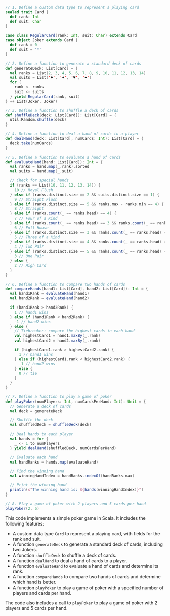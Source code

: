 ```scala
// 1. Define a custom data type to represent a playing card
sealed trait Card {
  def rank: Int
  def suit: Char
}

case class RegularCard(rank: Int, suit: Char) extends Card
case object Joker extends Card {
  def rank = 0
  def suit = '*'
}

// 2. Define a function to generate a standard deck of cards
def generateDeck: List[Card] = {
  val ranks = List(2, 3, 4, 5, 6, 7, 8, 9, 10, 11, 12, 13, 14)
  val suits = List('♣', '♦', '♥', '♠')
  for {
    rank <- ranks
    suit <- suits
  } yield RegularCard(rank, suit)
} ++ List(Joker, Joker)

// 3. Define a function to shuffle a deck of cards
def shuffleDeck(deck: List[Card]): List[Card] = {
  util.Random.shuffle(deck)
}

// 4. Define a function to deal a hand of cards to a player
def dealHand(deck: List[Card], numCards: Int): List[Card] = {
  deck.take(numCards)
}

// 5. Define a function to evaluate a hand of cards
def evaluateHand(hand: List[Card]): Int = {
  val ranks = hand.map(_.rank).sorted
  val suits = hand.map(_.suit)

  // Check for special hands
  if (ranks == List(10, 11, 12, 13, 14)) {
    10 // Royal Flush
  } else if (ranks.distinct.size == 2 && suits.distinct.size == 1) {
    9 // Straight Flush
  } else if (ranks.distinct.size == 5 && ranks.max - ranks.min == 4) {
    8 // Straight
  } else if (ranks.count(_ == ranks.head) == 4) {
    7 // Four of a Kind
  } else if (ranks.count(_ == ranks.head) == 3 && ranks.count(_ == ranks.last) == 2) {
    6 // Full House
  } else if (ranks.distinct.size == 3 && ranks.count(_ == ranks.head) == 3) {
    5 // Three of a Kind
  } else if (ranks.distinct.size == 4 && ranks.count(_ == ranks.head) == 2) {
    4 // Two Pair
  } else if (ranks.distinct.size == 5 && ranks.count(_ == ranks.head) == 2) {
    3 // One Pair
  } else {
    2 // High Card
  }
}

// 6. Define a function to compare two hands of cards
def compareHands(hand1: List[Card], hand2: List[Card]): Int = {
  val hand1Rank = evaluateHand(hand1)
  val hand2Rank = evaluateHand(hand2)

  if (hand1Rank > hand2Rank) {
    1 // hand1 wins
  } else if (hand1Rank < hand2Rank) {
    -1 // hand2 wins
  } else {
    // Tiebreaker: compare the highest cards in each hand
    val highestCard1 = hand1.maxBy(_.rank)
    val highestCard2 = hand2.maxBy(_.rank)

    if (highestCard1.rank > highestCard2.rank) {
      1 // hand1 wins
    } else if (highestCard1.rank < highestCard2.rank) {
      -1 // hand2 wins
    } else {
      0 // tie
    }
  }
}

// 7. Define a function to play a game of poker
def playPoker(numPlayers: Int, numCardsPerHand: Int): Unit = {
  // Generate a deck of cards
  val deck = generateDeck

  // Shuffle the deck
  val shuffledDeck = shuffleDeck(deck)

  // Deal hands to each player
  val hands = for {
    _ <- 1 to numPlayers
  } yield dealHand(shuffledDeck, numCardsPerHand)

  // Evaluate each hand
  val handRanks = hands.map(evaluateHand)

  // Find the winning hand
  val winningHandIndex = handRanks.indexOf(handRanks.max)

  // Print the winning hand
  println(s"The winning hand is: ${hands(winningHandIndex)}")
}

// 8. Play a game of poker with 2 players and 5 cards per hand
playPoker(2, 5)
```

This code implements a simple poker game in Scala. It includes the following features:

* A custom data type `Card` to represent a playing card, with fields for the rank and suit.
* A function `generateDeck` to generate a standard deck of cards, including two Jokers.
* A function `shuffleDeck` to shuffle a deck of cards.
* A function `dealHand` to deal a hand of cards to a player.
* A function `evaluateHand` to evaluate a hand of cards and determine its rank.
* A function `compareHands` to compare two hands of cards and determine which hand is better.
* A function `playPoker` to play a game of poker with a specified number of players and cards per hand.

The code also includes a call to `playPoker` to play a game of poker with 2 players and 5 cards per hand.